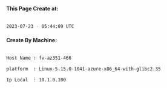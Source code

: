 
   
#### This Page Create at:

```bash

2023-07-23 - 05:44:09 UTC

```

#### Create By Machine:

```bash

Host Name : fv-az351-466

platform  : Linux-5.15.0-1041-azure-x86_64-with-glibc2.35

Ip Local  : 10.1.0.100

```

